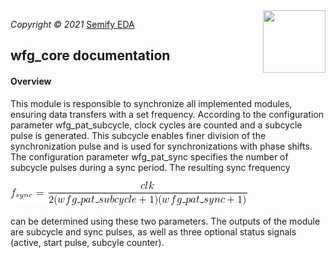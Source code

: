<img align="right" src="https://github.com/semify-eda/wfg/blob/main/doc/semify.png" width="100" height="100" >

*Copyright © 2021* [Semify EDA](
https://github.com/semify-eda)

## wfg_core documentation
#### Overview
This module is responsible to synchronize all implemented modules, ensuring data transfers with a set frequency.
According to the configuration parameter wfg_pat_subcycle, clock cycles are counted and a subcycle pulse is generated. This subcycle enables finer division of the synchronization pulse and is used for synchronizations with phase shifts. The configuration parameter wfg_pat_sync specifies the number of subcycle pulses during a sync period. The resulting sync frequency 

![Formula](formula.png)

can be determined using these two parameters. The outputs of the module are subcycle and sync pulses, as well as three optional status signals (active, start pulse, subcyle counter).